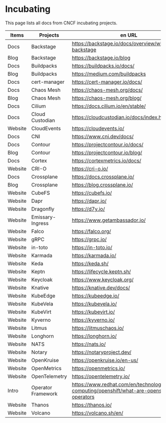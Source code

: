 # Incubating

This page lists all docs from CNCF incubating projects.

| Items   | Projects           | en URL                                                       | zh URL                    |
| ------- | ------------------ | ------------------------------------------------------------ | ------------------------- |
| Docs    | Backstage          | https://backstage.io/docs/overview/what-is-backstage         |                           |
| Blog    | Backstage          | https://backstage.io/blog                                    |                           |
| Docs    | Buildpacks         | https://buildpacks.io/docs/                                  |                           |
| Blog    | Buildpacks         | https://medium.com/buildpacks                                |                           |
| Docs    | cert-manager       | https://cert-manager.io/docs/                                |                           |
| Docs    | Chaos Mesh         | https://chaos-mesh.org/docs/                                 |                           |
| Blog    | Chaos Mesh         | https://chaos-mesh.org/blog/                                 |                           |
| Docs    | Cilium             | https://docs.cilium.io/en/stable/                            |                           |
| Docs    | Cloud Custodian    | https://cloudcustodian.io/docs/index.html                    |                           |
| Website | CloudEvents        | https://cloudevents.io/                                      |                           |
| Docs    | CNI                | https://www.cni.dev/docs/                                    |                           |
| Docs    | Contour            | https://projectcontour.io/docs/                              |                           |
| Blog    | Contour            | https://projectcontour.io/blog/                              |                           |
| Docs    | Cortex             | https://cortexmetrics.io/docs/                               |                           |
| Website | CRI-O              | https://cri-o.io/                                            |                           |
| Docs    | Crossplane         | https://docs.crossplane.io/                                  |                           |
| Blog    | Crossplane         | https://blog.crossplane.io/                                  |                           |
| Website | CubeFS             | https://cubefs.io/                                           |                           |
| Website | Dapr               | https://dapr.io/                                             | https://cn.dapr.io/       |
| Website | Dragonfly          | https://d7y.io/                                              | https://d7y.io/zh/        |
| Website | Emissary-Ingress   | https://www.getambassador.io/                                |                           |
| Website | Falco              | https://falco.org/                                           |                           |
| Website | gRPC               | https://grpc.io/                                             |                           |
| Website | in-toto            | https://in-toto.io/                                          |                           |
| Website | Karmada            | https://karmada.io/                                          |                           |
| Website | Keda               | https://keda.sh/                                             |                           |
| Website | Keptn              | https://lifecycle.keptn.sh/                                  |                           |
| Website | Keycloak           | https://www.keycloak.org/                                    |                           |
| Website | Knative            | https://knative.dev/docs/                                    |                           |
| Website | KubeEdge           | https://kubeedge.io/                                         |                           |
| Website | KubeVela           | https://kubevela.io/                                         |                           |
| Website | KubeVirt           | https://kubevirt.io/                                         |                           |
| Website | Kyverno            | https://kyverno.io/                                          |                           |
| Website | Litmus             | https://litmuschaos.io/                                      |                           |
| Website | Longhorn           | https://longhorn.io/                                         |                           |
| Website | NATS               | https://nats.io/                                             |                           |
| Website | Notary             | https://notaryproject.dev/                                   |                           |
| Website | OpenKruise         | https://openkruise.io/en-us/                                 | https://openkruise.io/zh/ |
| Website | OpenMetrics        | https://openmetrics.io/                                      |                           |
| Website | OpenTelemetry      | https://opentelemetry.io/                                    |                           |
| Intro   | Operator Framework | https://www.redhat.com/en/technologies/cloud-computing/openshift/what-are-openshift-operators |                           |
| Website | Thanos             | https://thanos.io/                                           |                           |
| Website | Volcano            | https://volcano.sh/en/                                       | https://volcano.sh/zh/    |
